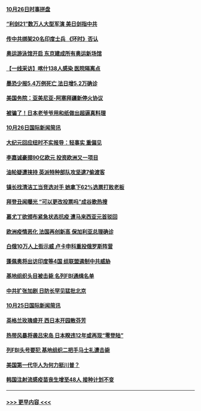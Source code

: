 #### [10月26日时事拼盘](../pages/prog202/a102972373.md?t=10270751) 
#### [“利剑21”数万人大型军演 美日剑指中共](../pages/prog202/a102972351.md?t=10270751) 
#### [传中共绑架20名印度士兵 《环时》否认](../pages/prog202/a102972281.md?t=10270751) 
#### [奥运游泳馆开启 东京建成所有奥运新场馆](../pages/prog202/a102972277.md?t=10270751) 
#### [【一线采访】喀什138人感染 医院隔离点](../pages/prog202/a102972182.md?t=10270751) 
#### [墨恐少报5.4万例死亡 法日增5.2万确诊](../pages/prog202/a102972174.md?t=10270751) 
#### [美国务院：亚美尼亚-阿塞拜疆新停火协议](../pages/prog202/a102972166.md?t=10270751) 
#### [被骗了！日本老爷爷用和纸做出超逼真料理](../pages/prog202/a102971945.md?t=10270751) 
#### [10月26日国际新闻简讯](../pages/prog202/a102971969.md?t=10270751) 
#### [大纪元回应纽时不实报导：轻事实 重偏见](../pages/prog202/a102971933.md?t=10270751) 
#### [李嘉诚豪掷90亿欧元 投资欧洲又一项目](../pages/prog202/a102971895.md?t=10270751) 
#### [油轮疑遭挟持 英派特种部队攻坚逮7偷渡客](../pages/prog202/a102971874.md?t=10270751) 
#### [镇长找清洁工当竞选对手 她拿下62%选票打败老板](../pages/prog202/a102971850.md?t=10270751) 
#### [拜登丑闻曝光 “可以更改投票吗”成谷歌热搜](../pages/prog202/a102971845.md?t=10270751) 
#### [慕尤丁欲颁布紧急状态抗疫 遭马来西亚元首驳回](../pages/prog202/a102971783.md?t=10270751) 
#### [欧洲疫情恶化 法国再创新高 保加利亚总理确诊](../pages/prog202/a102971747.md?t=10270751) 
#### [白俄10万人上街示威 卢卡申科重投俄罗斯阵营](../pages/prog202/a102971721.md?t=10270751) 
#### [蓬佩奥将出访印度等4国  组联盟遏制中共威胁](../pages/prog202/a102971708.md?t=10270751) 
#### [基地组织头目被击毙 名列FBI通缉名单](../pages/prog202/a102971634.md?t=10270751) 
#### [中共扩张加剧 日防长罕见猛批北京](../pages/prog202/a102971557.md?t=10270751) 
#### [10月25日国际新闻简讯](../pages/prog202/a102971565.md?t=10270751) 
#### [英格兰玫瑰盛开 西日本开园散芬芳](../pages/prog202/a102971545.md?t=10270751) 
#### [热带风暴将袭吕宋岛 日本睽违12年或再现“零登陆”](../pages/prog202/a102971512.md?t=10270751) 
#### [列FBI头号要犯 基地组织二把手马士礼遭击毙](../pages/prog202/a102971482.md?t=10270751) 
#### [美国第一代华人为何力挺川普？](../pages/prog202/a102971445.md?t=10270751) 
#### [韩国注射流感疫苗丧生增至48人 接种计划不变](../pages/prog202/a102971410.md?t=10270751) 

----
#### [ >>> 更早内容 <<< ](../indexes/prog202-earlier.md)

